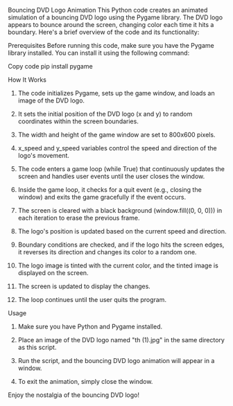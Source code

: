 Bouncing DVD Logo Animation
	This Python code creates an animated simulation of a bouncing DVD logo using the Pygame library. The DVD logo appears to bounce around the screen, changing color each time it hits a boundary. Here's a brief overview of the code and its functionality:

Prerequisites
	Before running this code, make sure you have the Pygame library installed. You can install it using the following command:

Copy code
  		pip install pygame
	
How It Works

1. The code initializes Pygame, sets up the game window, and loads an image of the DVD logo.

2. It sets the initial position of the DVD logo (x and y) to random coordinates within the screen boundaries.

3. The width and height of the game window are set to 800x600 pixels.

4. x_speed and y_speed variables control the speed and direction of the logo's movement.

5. The code enters a game loop (while True) that continuously updates the screen and handles user events until the user closes the window.

6. Inside the game loop, it checks for a quit event (e.g., closing the window) and exits the game gracefully if the event occurs.

7. The screen is cleared with a black background (window.fill((0, 0, 0))) in each iteration to erase the previous frame.

8. The logo's position is updated based on the current speed and direction.

9. Boundary conditions are checked, and if the logo hits the screen edges, it reverses its direction and changes its color to a random one.

10. The logo image is tinted with the current color, and the tinted image is displayed on the screen.

11. The screen is updated to display the changes.

12. The loop continues until the user quits the program.

Usage

1. Make sure you have Python and Pygame installed.

2. Place an image of the DVD logo named "th (1).jpg" in the same directory as this script.
	
3. Run the script, and the bouncing DVD logo animation will appear in a window.

4. To exit the animation, simply close the window.

Enjoy the nostalgia of the bouncing DVD logo!
